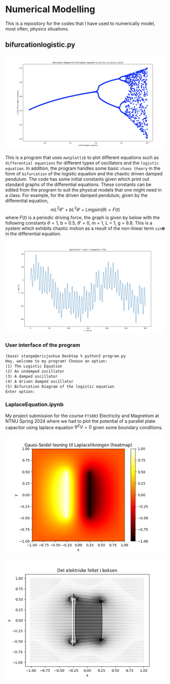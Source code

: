 # Numerical Modelling
This is a repository for the codes that I have used to numerically model, most often, physics situations.

## bifurcationlogistic.py
<img src="https://github.com/stangeqwq/NumericalModelling/blob/main/images/bifurcationlogistic.png" alt="drawing" width="1000"/>

This is a program that uses `matplotlib` to plot different equations such as `differential equations` for different types of oscillators and the `logistic equation`. In addition, the program handles some basic `chaos theory` in the form of `bifurcation` of the logistic equation and the chaotic driven damped pendulum.
The code has some initial constants given which print out standard graphs of the differential equations. These constants can be edited from the program to suit the physical models that one might need in a class.
For example, for the driven damped pendulum, given by the differential equation, $$mL^2\theta'' + bL^2\theta' + Lmgsin(\theta) = F(t)$$ where $F(t)$ is a periodic driving force, the graph is given by below with the following constants $\theta = 1$, b = 0.5, $\theta'$ = 0, m = 1, L = 1, g = 9.8. This is a system which exhibits chaotic motion as a result of the non-linear term `sin𝚹` in the differential equation.

![chaos](https://github.com/stangeqwq/NumericalModelling/blob/main/images/drivendamped.png)
### User interface of the program

```console
(base) stange@ericjoshua Desktop % python3 program.py
Hey, welcome to my program! Choose an option:
(1) The Logistic Equation
(2) An undamped oscillator
(3) A damped oscillator
(4) A driven damped oscillator
(5) Bifurcation Diagram of the logistic equation
Enter option: 
```

### LaplaceEquation.ipynb

My project submission for the course `FY1003` Electricity and Magnetism at NTNU Spring 2024 where we had to plot the potential of a parallel plate capacitor using laplace equation $\nabla^2 V = 0$ given some boundary conditions.

![pot](https://github.com/stangeqwq/NumericalModelling/blob/main/images/Potential.png)

![quiv](https://github.com/stangeqwq/NumericalModelling/blob/main/images/quiverplotE.png)


